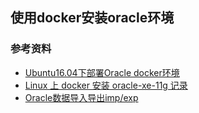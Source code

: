 ## 使用docker安装oracle环境

### 参考资料
* [Ubuntu16.04下部署Oracle docker环境](https://www.jianshu.com/p/a325998511f5)
* [Linux 上 docker 安装 oracle-xe-11g 记录](https://hacpai.com/article/1492914187689)
* [Oracle数据导入导出imp/exp](https://www.cnblogs.com/fjfzhkb/archive/2007/09/03/879807.html)
